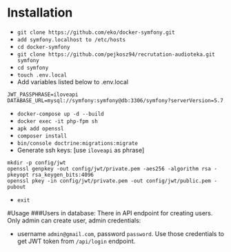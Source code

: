 # Installation
* `git clone https://github.com/eko/docker-symfony.git`
* `add symfony.localhost to /etc/hosts`
* `cd docker-symfony`
* `git clone https://github.com/pejkosz94/recrutation-audioteka.git symfony`
* `cd symfony`
* `touch .env.local`
* Add variables listed below to .env.local
```
JWT_PASSPHRASE=iloveapi
DATABASE_URL=mysql://symfony:symfony@db:3306/symfony?serverVersion=5.7
```
* `docker-compose up -d --build`
* `docker exec -it php-fpm sh`
* `apk add openssl`
* `composer install`
* `bin/console doctrine:migrations:migrate`
* Generate ssh keys: [use `iloveapi` as phrase]
```
mkdir -p config/jwt
openssl genpkey -out config/jwt/private.pem -aes256 -algorithm rsa -pkeyopt rsa_keygen_bits:4096
openssl pkey -in config/jwt/private.pem -out config/jwt/public.pem -pubout
```
* `exit`

#Usage
###Users in database:
There in API endpoint for creating users. Only admin can create user, admin credentials:
* username `admin@gmail.com`, password `password`.
Use those credentials to get JWT token from `/api/login` endpoint.